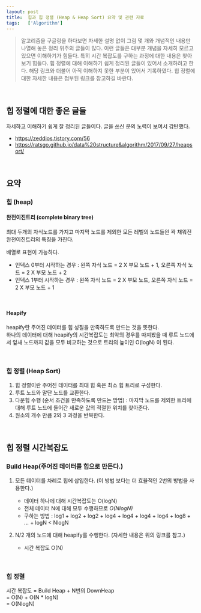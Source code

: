 ```yaml
---
layout: post
title:  힙과 힙 정렬 (Heap & Heap Sort) 요약 및 관련 자료  
tags:   ['Algorithm']
---
```


> 알고리즘을 구글링을 하다보면 자세한 설명 없이 그림 몇 개와 개념적인 내용만 나열해 놓은 정리 위주의 글들이 많다. 이런 글들은 대부분 개념을 자세히 모르고 있으면 이해하기가 힘들다. 특히 시간 복잡도를 구하는 과정에 대한 내용은 찾아보기 힘들다. 힙 정렬에 대해 이해하기 쉽게 정리된 글들이 있어서 소개하려고 한다. 해당 링크와 더불어 아직 이해하지 못한 부분이 있어서 기록하였다. 힙 정렬에 대한 자세한 내용은 첨부된 링크를 참고하길 바란다.  

<br/>  

## 힙 정렬에 대한 좋은 글들  

자세하고 이해하기 쉽게 잘 정리된 글들이다. 글을 쓰신 분의 노력이 보여서 감탄했다.  

- https://zeddios.tistory.com/56  
- https://ratsgo.github.io/data%20structure&algorithm/2017/09/27/heapsort/  

<br/>  

## 요약  

### 힙 (heap)  

#### 완전이진트리 (complete binary tree)  

최대 두개의 자식노드를 가지고 마지막 노드를 제외한 모든 레벨의 노드들읜 꽉 채워진 완전이진트리의 특징을 가진다.  

배열로 표현이 가능하다.   
- 인덱스 0부터 시작하는 경우 : 왼쪽 자식 노드 = 2 X 부모 노드 + 1, 오른쪽 자식 노드 = 2 X 부모 노드 + 2  
- 인덱스 1부터 시작하는 경우 : 왼쪽 자식 노드 = 2 X 부모 노드, 오른쪽 자식 노드 = 2 X 부모 노드 + 1  

<br/>  

#### Heapify   

heapify란 주어진 데이터를 힙 성질을 만족하도록 만드는 것을 뜻한다.  
하나의 데이터에 대해 heapify의 시간복잡도는 최악의 경우를 따져봤을 때 루트 노드에서 잎새 노드까지 값을 모두 비교하는 것으로 트리의 높이인 O(logN) 이 된다.   

<br/>  

### 힙 정렬 (Heap Sort)  

1. 힙 정렬이란 주어진 데이터를 최대 힙 혹은 최소 힙 트리로 구성한다.   
2. 루트 노드와 말단 노드를 교환한다.  
3. 다운힙 수행 (순서 조건을 만족하도록 만드는 방법) : 마지막 노드를 제외한 트리에 대해 루트 노드에 들어간 새로운 값의 적절한 위치를 찾아준다.
4. 원소의 개수 만큼 2와 3 과정을 반복한다.  

<br/>  

## 힙 정렬 시간복잡도   

### Build Heap(주어진 데이터를 힙으로 만든다.)  

1. 모든 데이터를 차례로 힙에 삽입한다. (이 방법 보다는 더 효율적인 2번의 방법을 사용한다.)
    - 데이터 하나에 대해 시간복잡도는 O(logN)  
    - 전체 데이터 N에 대해 모두 수행하므로 *O(NlogN)*   
    - 구하는 방법 : log1 + log2 + log2 + log4 + log4 + log4 + log4 + log8 + … + logN < NlogN

2. N/2 개의 노드에 대해 heapify를 수행한다. (자세한 내용은 위의 링크를 참고.)
    - 시간 복잡도 O(N)  

<br/>  

### 힙 정렬  

시간 복잡도 = Build Heap + N번의 DownHeap  
         = O(N) + O(N * logN)  
         = O(NlogN)  
